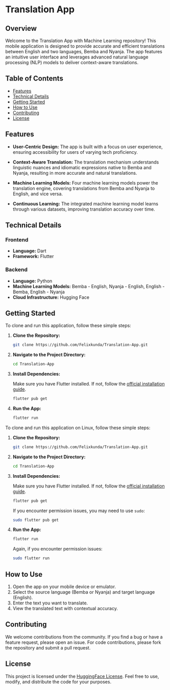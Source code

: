 # Translation App


## Overview

Welcome to the Translation App with Machine Learning repository! This mobile application is designed to provide accurate and efficient translations between English and two languages, Bemba and Nyanja. The app features an intuitive user interface and leverages advanced natural language processing (NLP) models to deliver context-aware translations.

## Table of Contents

- [Features](#features)
- [Technical Details](#technical-details)
- [Getting Started](#getting-started)
- [How to Use](#how-to-use)
- [Contributing](#contributing)
- [License](#license)

## Features

- **User-Centric Design:** The app is built with a focus on user experience, ensuring accessibility for users of varying tech proficiency.
  
- **Context-Aware Translation:** The translation mechanism understands linguistic nuances and idiomatic expressions native to Bemba and Nyanja, resulting in more accurate and natural translations.

- **Machine Learning Models:** Four machine learning models power the translation engine, covering translations from Bemba and Nyanja to English, and vice versa.

- **Continuous Learning:** The integrated machine learning model learns through various datasets, improving translation accuracy over time.

## Technical Details

### Frontend

- **Language:** Dart
- **Framework:** Flutter

### Backend

- **Language:** Python
- **Machine Learning Models:** Bemba - English, Nyanja - English, English - Bemba, English - Nyanja
- **Cloud Infrastructure:** Hugging Face

## Getting Started

To clone and run this application, follow these simple steps:

1. **Clone the Repository:**

    ```bash
    git clone https://github.com/Felixkunda/Translation-App.git
    ```

2. **Navigate to the Project Directory:**

    ```bash
    cd Translation-App
    ```

3. **Install Dependencies:**

    Make sure you have Flutter installed. If not, follow the [official installation guide](https://flutter.dev/docs/get-started/install).

    ```bash
    flutter pub get
    ```

4. **Run the App:**

    ```bash
    flutter run
    ```

To clone and run this application on Linux, follow these simple steps:

1. **Clone the Repository:**

    ```bash
    git clone https://github.com/Felixkunda/Translation-App.git
    ```

2. **Navigate to the Project Directory:**

    ```bash
    cd Translation-App
    ```

3. **Install Dependencies:**

    Make sure you have Flutter installed. If not, follow the [official installation guide](https://flutter.dev/docs/get-started/install).

    ```bash
    flutter pub get
    ```

    If you encounter permission issues, you may need to use `sudo`:

    ```bash
    sudo flutter pub get
    ```

4. **Run the App:**

    ```bash
    flutter run
    ```

    Again, if you encounter permission issues:

    ```bash
    sudo flutter run
    ```


## How to Use

1. Open the app on your mobile device or emulator.
2. Select the source language (Bemba or Nyanja) and target language (English).
3. Enter the text you want to translate.
4. View the translated text with contextual accuracy.

## Contributing

We welcome contributions from the community. If you find a bug or have a feature request, please open an issue. For code contributions, please fork the repository and submit a pull request.

## License

This project is licensed under the [HuggingFace License](LICENSE). Feel free to use, modify, and distribute the code for your purposes.
